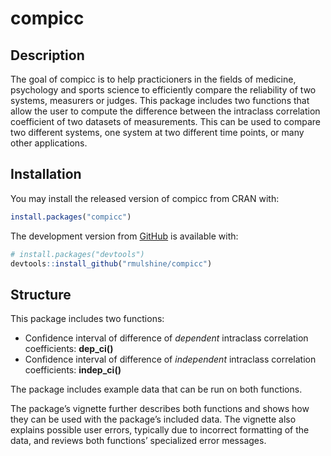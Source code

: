 
<!-- README.md is generated from README.Rmd. Please edit that file -->

# compicc

<!-- badges: start -->
<!-- badges: end -->

## Description

The goal of compicc is to help practicioners in the fields of medicine,
psychology and sports science to efficiently compare the reliability of
two systems, measurers or judges. This package includes two functions
that allow the user to compute the difference between the intraclass
correlation coefficient of two datasets of measurements. This can be
used to compare two different systems, one system at two different time
points, or many other applications.

## Installation

You may install the released version of compicc from CRAN with:

``` r
install.packages("compicc")
```

The development version from [GitHub](https://github.com/) is available
with:

``` r
# install.packages("devtools")
devtools::install_github("rmulshine/compicc")
```

## Structure

This package includes two functions:

-   Confidence interval of difference of *dependent* intraclass
    correlation coefficients: **dep\_ci()**
-   Confidence interval of difference of *independent* intraclass
    correlation coefficients: **indep\_ci()**

The package includes example data that can be run on both functions.

The package’s vignette further describes both functions and shows how
they can be used with the package’s included data. The vignette also
explains possible user errors, typically due to incorrect formatting of
the data, and reviews both functions’ specialized error messages.
